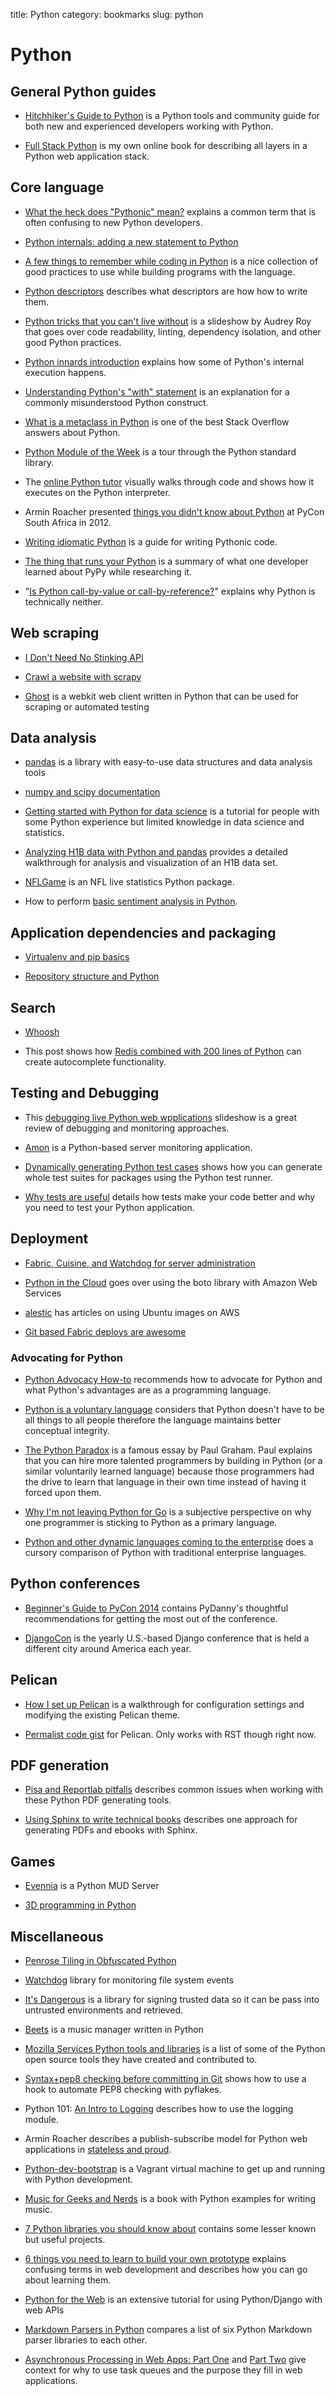 title: Python
category: bookmarks
slug: python

# Python

## General Python guides
* [Hitchhiker's Guide to Python](http://docs.python-guide.org/en/latest/index.html)
  is a Python tools and community guide for both new and experienced developers
  working with Python.

* [Full Stack Python](http://www.fullstackpython.com/) is my own online book
  for describing all layers in a Python web application stack.


## Core language
* [What the heck does "Pythonic" mean?](http://halitalptekin.tumblr.com/post/30028271874/pythonic-syntax)
  explains a common term that is often confusing to new Python developers.

* [Python internals: adding a new statement to Python](http://eli.thegreenplace.net/2010/06/30/python-internals-adding-a-new-statement-to-python/)

* [A few things to remember while coding in Python](http://satyajit.ranjeev.in/2012/05/17/python-a-few-things-to-remember.html)
  is a nice collection of good practices to use while building programs
  with the language. 

* [Python descriptors](http://me.veekun.com/blog/2012/05/23/python-faq-descriptors/)
  describes what descriptors are how how to write them.

* [Python tricks that you can't live without](http://www.slideshare.net/audreyr/python-tricks-that-you-cant-live-without)
  is a slideshow by Audrey Roy that goes over code readability, linting,
  dependency isolation, and other good Python practices.

* [Python innards introduction](http://tech.blog.aknin.name/2010/04/02/pythons-innards-introduction/)
  explains how some of Python's internal execution happens.

* [Understanding Python's "with" statement](http://sdqali.in/blog/2012/07/09/understanding-pythons-with/)
  is an explanation for a commonly misunderstood Python construct. 

* [What is a metaclass in Python](http://stackoverflow.com/questions/100003/what-is-a-metaclass-in-python)
  is one of the best Stack Overflow answers about Python.

* [Python Module of the Week](http://pymotw.com/2/index.html) is a tour
  through the Python standard library.

* The [online Python tutor](http://www.pythontutor.com/) visually walks
  through code and shows how it executes on the Python interpreter.

* Armin Roacher presented [things you didn't know about Python](https://speakerdeck.com/mitsuhiko/didntknow)
  at PyCon South Africa in 2012.

* [Writing idiomatic Python](http://www.jeffknupp.com/blog/2012/10/04/writing-idiomatic-python/)
  is a guide for writing Pythonic code.

* [The thing that runs your Python](http://ashfall.github.io/blog/2012/10/23/the-thing-that-runs-your-python/)
  is a summary of what one developer learned about PyPy while researching it. 

* "[Is Python call-by-value or call-by-reference?](http://www.jeffknupp.com/blog/2012/11/13/is-python-callbyvalue-or-callbyreference-neither/)"
  explains why Python is technically neither.


## Web scraping
* [I Don't Need No Stinking API](http://blog.hartleybrody.com/web-scraping/)

* [Crawl a website with scrapy](http://isbullsh.it/2012/04/Web-crawling-with-scrapy/)

* [Ghost](http://jeanphix.me/Ghost.py/) is a webkit web client written in 
  Python that can be used for scraping or automated testing


## Data analysis
* [pandas](http://pandas.pydata.org/) is a library with easy-to-use data 
  structures and data analysis tools

* [numpy and scipy documentation](http://docs.scipy.org/doc/)

* [Getting started with Python for data science](https://www.kaggle.com/wiki/GettingStartedWithPythonForDataScience)
  is a tutorial for people with some Python experience but limited knowledge
  in data science and statistics.

* [Analyzing H1B data with Python and pandas](http://deepakbala.me/2012/08/26/analyzing-h1b-data-with-python-and-pandas/)
  provides a detailed walkthrough for analysis and visualization of an H1B
  data set.

* [NFLGame](http://blog.burntsushi.net/nfl-live-statistics-with-python) is
  an NFL live statistics Python package.

* How to perform [basic sentiment analysis in Python](http://fjavieralba.com/basic-sentiment-analysis-with-python.html).


## Application dependencies and packaging
* [Virtualenv and pip basics](http://www.jontourage.com/2011/02/09/virtualenv-pip-basics/)

* [Repository structure and Python](http://kennethreitz.org/repository-structure-and-python/)


## Search
* [Whoosh](https://pypi.python.org/pypi/Whoosh/)

* This post shows how 
  [Redis combined with 200 lines of Python](http://charlesleifer.com/blog/powerful-autocomplete-with-redis-in-under-200-lines-of-python/) 
  can create autocomplete functionality.


## Testing and Debugging
* This [debugging live Python web wpplications](http://www.slideshare.net/GrahamDumpleton/debugging-live-python-web-applications)
  slideshow is a great review of debugging and monitoring approaches.

* [Amon](http://thechangelog.com/amon-python-powered-server-monitoring-logging-and-error/) 
  is a Python-based server monitoring application.

* [Dynamically generating Python test cases](http://eli.thegreenplace.net/2014/04/02/dynamically-generating-python-test-cases/)
  shows how you can generate whole test suites for packages using the Python 
  test runner.

* [Why tests are useful](http://blog.lostpropertyhq.com/why-tests-are-useful/)
  details how tests make your code better and why you need to test your
  Python application.

## Deployment
* [Fabric, Cuisine, and Watchdog for server administration](http://www.slideshare.net/ffunction/fabric-cuisine-and-watchdog-for-server-administration-in-python)

* [Python in the Cloud](http://www.linuxjournal.com/content/python-cloud) goes
  over using the boto library with Amazon Web Services
* [alestic](http://alestic.com/) has articles on using Ubuntu images on AWS

* [Git based Fabric deploys are awesome](http://dan.bravender.us/2012/5/11/git-based_fabric_deploys_are_awesome.html)


### Advocating for Python
* [Python Advocacy How-to](http://docs.python.org/release/3.1.5/howto/advocacy.html) 
  recommends how to advocate for Python and what Python's advantages are 
  as a programming language.

* [Python is a voluntary language](http://www.johndcook.com/blog/2011/10/26/python-is-a-voluntary-language/) 
  considers that Python doesn't have to be all things to all people therefore
  the language maintains better conceptual integrity.

* [The Python Paradox](http://www.paulgraham.com/pypar.html) is a famous
  essay by Paul Graham. Paul explains that you can hire more talented 
  programmers by building in Python (or a similar voluntarily learned 
  language) because those programmers had the drive to learn that language
  in their own time instead of having it forced upon them.

* [Why I'm not leaving Python for Go](http://uberpython.wordpress.com/2012/09/23/why-im-not-leaving-python-for-go/)
  is a subjective perspective on why one programmer is sticking to Python
  as a primary language.

* [Python and other dynamic languages coming to the enterprise](http://www.cio.com/article/719010/Python_and_Other_Dynamic_Languages_Coming_to_the_Enterprise_Like_It_or_Not)
  does a cursory comparison of Python with traditional enterprise languages.

## Python conferences
* [Beginner's Guide to PyCon 2014](http://pydanny.com/beginners-guide-pycon-2014.html)
  contains PyDanny's thoughtful recommendations for getting the most out of
  the conference.

* [DjangoCon](http://www.djangocon.us/) is the yearly U.S.-based Django 
  conference that is held a different city around America each year.


## Pelican
* [How I set up Pelican](http://terriyu.info/blog/posts/2013/07/pelican-setup/)
  is a walkthrough for configuration settings and modifying the existing 
  Pelican theme.

* [Permalist code gist](https://gist.github.com/ionelmc/8358332) for Pelican.
  Only works with RST though right now.


## PDF generation
* [Pisa and Reportlab pitfalls](http://www.arnebrodowski.de/blog/501-Pisa-and-Reportlab-pitfalls.html)
  describes common issues when working with these Python PDF generating tools.

* [Using Sphinx to write technical books](http://pedrokroger.net/using-sphinx-write-technical-books/)
  describes one approach for generating PDFs and ebooks with Sphinx.


## Games
* [Evennia](https://github.com/evennia/evennia) is a Python MUD Server

* [3D programming in Python](http://greendalecs.wordpress.com/2012/04/21/3d-programming-in-python-part-1/)


## Miscellaneous
* [Penrose Tiling in Obfuscated Python](http://preshing.com/20110822/penrose-tiling-in-obfuscated-python/)

* [Watchdog](https://pythonhosted.org/watchdog/) library for monitoring
  file system events

* [It's Dangerous](https://pythonhosted.org/itsdangerous/) is a library for
  signing trusted data so it can be pass into untrusted environments and
  retrieved.

* [Beets](http://beets.radbox.org/) is a music manager written in Python

* [Mozilla Services Python tools and libraries](http://blog.ziade.org/2012/07/24/mozilla-services-python-tools-and-libraries/)
  is a list of some of the Python open source tools they have created and
  contributed to.

* [Syntax+pep8 checking before committing in Git](http://signal0.com/2012/07/11/syntax_pep8_checking_before_committing_in_git.html)
  shows how to use a hook to automate PEP8 checking with pyflakes.

* Python 101: [An Intro to Logging](http://www.blog.pythonlibrary.org/2012/08/02/python-101-an-intro-to-logging/)
  describes how to use the logging module.

* Armin Roacher describes a publish-subscribe model for Python web
  applications in 
  [stateless and proud](http://lucumr.pocoo.org/2012/8/5/stateless-and-proud/).

* [Python-dev-bootstrap](http://anthonynystrom.github.io/python-dev-bootstrap/)
  is a Vagrant virtual machine to get up and running with Python development.

* [Music for Geeks and Nerds](http://musicforgeeksandnerds.com/) is a book
  with Python examples for writing music.

* [7 Python libraries you should know about](http://doda.co/7-python-libraries-you-should-know-about)
  contains some lesser known but useful projects.

* [6 things you need to learn to build your own prototype](http://viniciusvacanti.com/2010/11/01/6-things-you-need-to-learn-to-build-your-own-prototype/)
  explains confusing terms in web development and describes how you can
  go about learning them.

* [Python for the Web](https://gun.io/blog/python-for-the-web/) is an extensive
  tutorial for using Python/Django with web APIs

* [Markdown Parsers in Python](http://lepture.com/en/2014/markdown-parsers-in-python)
  compares a list of six Python Markdown parser libraries to each other.

* [Asynchronous Processing in Web Apps: Part One](http://blog.thecodepath.com/2012/11/15/asynchronous-processing-in-web-applications-part-1-a-database-is-not-a-queue/)
  and
  [Part Two](http://blog.thecodepath.com/2013/01/06/asynchronous-processing-in-web-applications-part-2-developers-need-to-understand-message-queues/)
  give context for why to use task queues and the purpose they fill in
  web applications.
